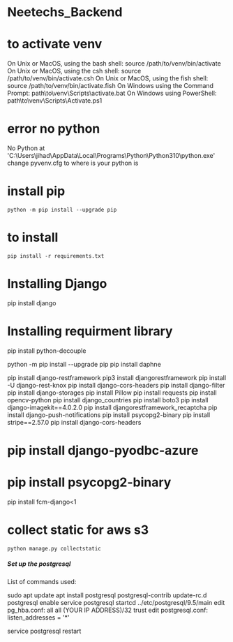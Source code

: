 # Neetechs_Backend


# to activate venv
On Unix or MacOS, using the bash shell: source /path/to/venv/bin/activate
On Unix or MacOS, using the csh shell: source /path/to/venv/bin/activate.csh
On Unix or MacOS, using the fish shell: source /path/to/venv/bin/activate.fish
On Windows using the Command Prompt: path\to\venv\Scripts\activate.bat
On Windows using PowerShell: path\to\venv\Scripts\Activate.ps1

# error no python
No Python at 'C:\Users\jihad\AppData\Local\Programs\Python\Python310\python.exe'
change pyvenv.cfg to where is your python is

# install pip
```
python -m pip install --upgrade pip
```
# to install
```
pip install -r requirements.txt
```



# Installing Django
pip install django

# Installing requirment library
pip install python-decouple

python -m pip install --upgrade pip
pip install daphne

pip install django-restframework
pip3 install djangorestframework
pip install -U django-rest-knox
pip install django-cors-headers
pip install django-filter
pip install django-storages
pip install Pillow
pip install requests
pip install opencv-python
pip install django_countries
pip install boto3
pip install django-imagekit==4.0.2.0
pip install djangorestframework_recaptcha
pip install django-push-notifications
pip install psycopg2-binary 
pip install stripe==2.57.0
pip install django-cors-headers


# pip install django-pyodbc-azure
# pip install psycopg2-binary
pip install fcm-django<1

# collect static for aws s3
```
python manage.py collectstatic

```
##### Set up the postgresql
List of commands used:

sudo apt update
apt install postgresql postgresql-contrib
update-rc.d postgresql enable
service postgresql startcd ../etc/postgresql/9.5/main
edit pg_hba.conf:   all  all  (YOUR IP ADDRESS)/32   trust
edit postgresql.conf:  listen_addresses = '*' 

service postgresql restart